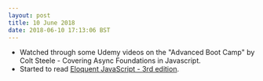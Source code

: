 ```yaml
---
layout: post
title: 10 June 2018 
date: 2018-06-10 17:13:06 BST
---
```

+ Watched through some Udemy videos on the "Advanced Boot Camp" by Colt Steele - Covering Async Foundations in Javascript.
+ Started to read [Eloquent JavaScript - 3rd edition](https://eloquentjavascript.net).
